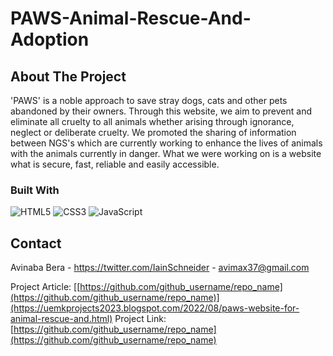 # PAWS-Animal-Rescue-And-Adoption

## About The Project

'PAWS' is a noble approach to save stray dogs, cats and other pets abandoned by their owners. Through this website, we aim to prevent and eliminate all cruelty to all animals whether arising through ignorance, neglect or deliberate cruelty. We promoted the sharing of information between NGS's which are currently working to enhance the lives of animals with the animals currently in danger. What we were working on is a website what is secure, fast, reliable and easily accessible.

### Built With

![HTML5](https://img.shields.io/badge/html5-%23E34F26.svg?style=for-the-badge&logo=html5&logoColor=white)
![CSS3](https://img.shields.io/badge/css3-%231572B6.svg?style=for-the-badge&logo=css3&logoColor=white)
![JavaScript](https://img.shields.io/badge/javascript-%23323330.svg?style=for-the-badge&logo=javascript&logoColor=%23F7DF1E)

## Contact

Avinaba Bera - https://twitter.com/IainSchneider - avimax37@gmail.com<br>

Project Article: [[https://github.com/github_username/repo_name](https://github.com/github_username/repo_name)](https://uemkprojects2023.blogspot.com/2022/08/paws-website-for-animal-rescue-and.html)
Project Link: [https://github.com/github_username/repo_name](https://github.com/github_username/repo_name)
